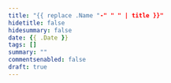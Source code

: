 ```yaml
---
title: "{{ replace .Name "-" " " | title }}"
hidetitle: false
hidesummary: false
date: {{ .Date }}
tags: []
summary: ""
commentsenabled: false
draft: true
---
```


